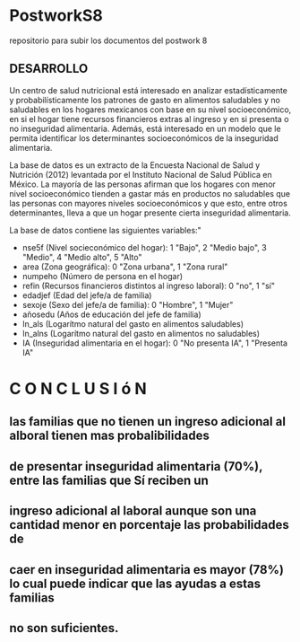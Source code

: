 # PostworkS8
repositorio para subir los documentos del postwork 8
## DESARROLLO
Un centro de salud nutricional está interesado en analizar estadísticamente y probabilísticamente los patrones 
de gasto en alimentos saludables y no saludables en los hogares mexicanos con base en su nivel socioeconómico,
en si el hogar tiene recursos financieros extras al ingreso y en si presenta o no inseguridad alimentaria. Además,
está interesado en un modelo que le permita identificar los determinantes socioeconómicos de la inseguridad alimentaria.

La base de datos es un extracto de la Encuesta Nacional de Salud y Nutrición (2012) levantada por el Instituto Nacional 
de Salud Pública en México. La mayoría de las personas afirman que los hogares con menor nivel socioeconómico tienden a
gastar más en productos no saludables que las personas con mayores niveles socioeconómicos y que esto, entre otros
determinantes, lleva a que un hogar presente cierta inseguridad alimentaria.

La base de datos contiene las siguientes variables:"
  
- nse5f (Nivel socieconómico del hogar): 1 "Bajo", 2 "Medio bajo", 3 "Medio", 4 "Medio alto", 5 "Alto"
- area (Zona geográfica): 0 "Zona urbana", 1 "Zona rural"
- numpeho (Número de persona en el hogar)
- refin (Recursos financieros distintos al ingreso laboral): 0 "no", 1 "sí"
- edadjef (Edad del jefe/a de familia)
- sexoje (Sexo del jefe/a de familia): 0 "Hombre", 1 "Mujer"
- añosedu (Años de educación del jefe de familia)
- ln_als (Logarítmo natural del gasto en alimentos saludables)
- ln_alns (Logarítmo natural del gasto en alimentos no saludables)
- IA (Inseguridad alimentaria en el hogar): 0 "No presenta IA", 1 "Presenta IA"

# C O N C L U S I ó N
## las familias que no tienen un ingreso adicional al alboral tienen mas probalibilidades
## de presentar inseguridad alimentaria (70%), entre las familias que Sí reciben un
## ingreso adicional al laboral aunque son una cantidad menor en porcentaje las probabilidades de
## caer en inseguridad alimentaria es mayor (78%) lo cual puede indicar que las ayudas a estas familias
## no son suficientes. 
